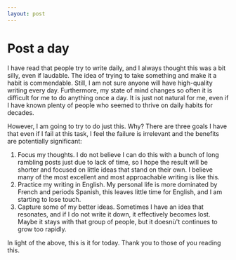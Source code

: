 ```yaml
---
layout: post
---
```


<h1>Post a day</h1>

<p>
I have read that people try to write daily, and I always thought this was a bit silly, even if laudable. The idea of trying to take something and make it a habit is commendable. Still, I am not sure anyone will have high-quality writing every day. Furthermore, my state of mind changes so often it is difficult for me to do anything once a day. 
  It is just not natural for me, even if I have known plenty of people who seemed to thrive on daily habits for decades.
</p>

<p>
However, I am going to try to do just this. Why? There are three goals I have that even if I fail at this task, I feel the failure is irrelevant and the benefits are potentially significant:
</p>

<ol>
  <li>Focus my thoughts. I do not believe I can do this with a bunch of long rambling posts just due to lack of time, so I hope the result will be shorter and focused on little ideas that stand on their own. I believe many of the most excellent and most approachable writing is like this.</li>
  <li>Practice my writing in English. My personal life is more dominated by French and periods Spanish, this leaves little time for English, and I am starting to lose touch.</li>
  <li>Capture some of my better ideas. Sometimes I have an idea that resonates, and if I do not write it down, it effectively becomes lost. Maybe it stays with that group of people, but it doesnù't continues to grow too rapidly.</li>
 </ol>
 
 <p>In light of the above, this is it for today. Thank you to those of you reading this.</p>
